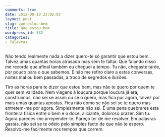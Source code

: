 ```yaml
---
comments: true
date: 2012-09-13 23:02:03
layout: post
slug: que-estou-bem
title: Que estou bem
wordpress_id: 532
categories:
- Palavras
---
```


Não tendo realmente nada a dizer quero-te só garantir que estou bem. Talvez umas quantas horas atrasado mas sem te faltar. Que falando nisso me recorda que afinal também eu cheguei a tempo. Tu não, chegaste tarde, por pouco para o que sabemos. E não me refiro claro a estas conversas, noites mal ou bem passadas, a troco de segredos e ilusões.




Tiro as horas para te dizer que estou bem, mas não te quero por quem te quer sem validade. Nem viagens à loucura porque loucura já era, construimos, não sei se assim ou se o quero, mas fica por agora, talvez por mais umas quantas apostas. Fica não como se não sei se te quero mas entretem-me por agora. Simplesmente não sei. É uma pena quebrares esta fronteira física entre o bem e o doce, aliciante, doloroso prazer. Sim tu. Agora pareces-me arrepender-te. Pareço ter de me resolver. Em palavras gastas, não sei se te odeio pelo simples facto de que não te espero. Resolvo-me facilmente nos tempos que correm.
